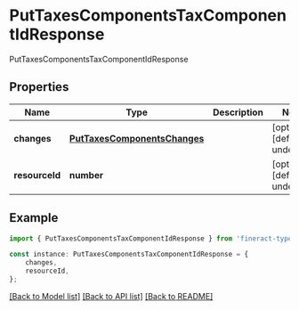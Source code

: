 # PutTaxesComponentsTaxComponentIdResponse

PutTaxesComponentsTaxComponentIdResponse

## Properties

Name | Type | Description | Notes
------------ | ------------- | ------------- | -------------
**changes** | [**PutTaxesComponentsChanges**](PutTaxesComponentsChanges.md) |  | [optional] [default to undefined]
**resourceId** | **number** |  | [optional] [default to undefined]

## Example

```typescript
import { PutTaxesComponentsTaxComponentIdResponse } from 'fineract-typescript-client';

const instance: PutTaxesComponentsTaxComponentIdResponse = {
    changes,
    resourceId,
};
```

[[Back to Model list]](../README.md#documentation-for-models) [[Back to API list]](../README.md#documentation-for-api-endpoints) [[Back to README]](../README.md)
